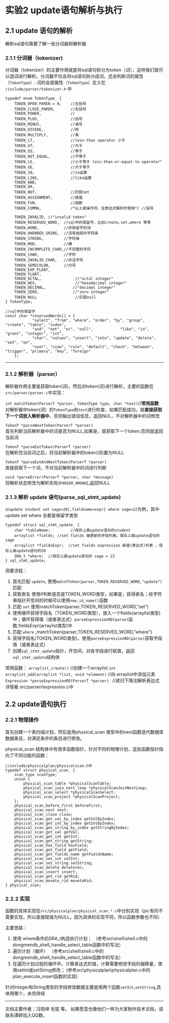 # 实验2 update语句解析与执行

## 2.1 update 语句的解析

解析sql语句需要了解一些分词器和解析器
### 2.1.1 分词器（tokenizer)
分词器（tokenizer）的主要作用就是将sql语句拆分为token（词），这样我们就可以逐词进行解析。分词器不仅会将sql语句拆分成词，还会判断词的属性（`TokenType`）: 
词的全部属性（`TokenType`）定义在 `/include/parser/tokenizer.h` 中  
```
typedef enum TokenType_ {
    TOKEN_OPEN_PAREN = 0,    //左括号
    TOKEN_CLOSE_PAREN,       //右括号
    TOKEN_POWER,             //
    TOKEN_PLUS,              //加号
    TOKEN_MINUS,             //减号
    TOKEN_DIVIDE,            //除
    TOKEN_MULTIPLY,          //乘
    TOKEN_LT,                //less-than operator 小于
    TOKEN_GT,                //大于
    TOKEN_EQ,                //等于
    TOKEN_NOT_EQUAL,         //不等于
    TOKEN_LE,                //小于等于 less-than-or-equal-to operator"
    TOKEN_GE,                //大于等于
    TOKEN_IN,                //in运算
    TOKEN_LIKE,              //like运算
    TOKEN_AND,
    TOKEN_OR,
    TOKEN_NOT,               //匹配not
    TOKEN_ASSIGNMENT,        //赋值
    TOKEN_FUN,               //函数
    TOKEN_COMMA,             /*以上是操作符，在表达式解析时使用*/ //逗号

    TOKEN_INVALID, //"invalid token"
    TOKEN_RESERVED_WORD,  //sql中的保留字，比如create,set,where 等等
    TOKEN_WORD,           //非保留字的词
    TOKEN_UNENDED_SRING,  //没有结尾的字符串
    TOKEN_STRING,         //字符串
    TOKEN_MOD,            //模
    TOKEN_INCOMPLETE_CHAR,//不完整的字符
    TOKEN_CHAR,           //字符
    TOKEN_INVALID_CHAR,   //非法字符
    TOKEN_SEMICOLON,      //分号
    TOKEN_EXP_FLOAT,
    TOKEN_FLOAT,
    TOKEN_OCTAL,               //"octal integer"
    TOKEN_HEX,                 //"hexadecimal integer"
    TOKEN_DECIMAL,            //"decimal integer"
    TOKEN_ZERO,               //"zero integer"
    TOKEN_NULL                 //匹配null
} TokenType;
```

```
//sql中的保留字
const char *reservedWords[] = {
            "select", "from", "where", "order", "by", "group", "create", "table", "index",
            "and", "not", "or", "null",            "like", "in", "grant", "integer", "int",
            "char", "values", "insert", "into", "update", "delete", "set", "on",
            "user", "view", "rule", "default", "check", "between", "trigger", "primary", "key", "foreign"
    };
```

---------------------------------------
### 2.1.2 解析器（parser）
解析器作用主要是获取token(词)，然后对token(词)进行解析，主要的函数在`src/parser/parser.c`中实现：  


`int matchToken(ParserT *parser, TokenType type, char *text)`//**常用函数**
对解析器中token(词）的`TokenType`和`text`进行检查，如果匹配成功，就**直接获取下一个词放入解析器中**，否则输出错误信息，返回NUL，不对解析器中的词修改    

`TokenT *parseNextToken(ParserT *parser)`   
首先判断当前解析器中的词是否为NULL,如果是，就获取下一个token;否则就返回当前词   

`TokenT *parseEatToken(ParserT *parser)`  
在解析完当前词之后，将当前解析器中的token(词)置为NULL   

`TokenT *parseEatAndNextToken(ParserT *parser)`  
直接获取下一个词，不对当前解析器中的词进行判断    

`void *parseError(ParserT *parser, char *message)`  
将解析状态修改为解析失败(`PARSER_WRONG`),返回NULL   



### 2.1.3 解析 update 语句(parse_sql_stmt_update)
`以update student set sage=20[,fieldname=expr] where sage=22`为例，其中update set where 全都是保留字类型
```
typedef struct sql_stmt_update_ {
    char *tableName;         //保存上面update语句的student
    arraylist *fields; //set fields 被更新的字段列表。保存上面update语句的sage
    arraylist *fieldsExpr;  //set fields expression 新值(表达式)列表 。保存上面update语句的20
    SRA_t *where;  //保存上面update语句的 sage = 22
} sql_stmt_update;
```

简要流程：
1. 首先匹配 `update`, 使用`matchToken(parser,TOKEN_RESERVED_WORD,"update")`匹配
2. 获取表名 使用if判断是否是TOKEN_WORD类型，如果是，获得表名；给字符串指针开空间的时候可以使用`new_id_name()`函数
3. 匹配 `set` 使用matchToken(parser,TOKEN_RESERVED_WORD,"set")
4. 使用循环获得字段名（TOKEN_WORD类型），放入一个fields(arraylist类型)中；循环获得值（或者表达式）`parseExpressionRD(parse)`函数,fieldsExpr(arraylist类型)中 
5. 匹配 `where` ,matchToken(parser,TOKEN_RESERVED_WORD,"where")
6. 获得字段名(TOKEN_WORD类型)，使用`parseExpressionRD(parse)`获取字段值（或者表达式）
7. 创建`sql_stmt_update`指针，开空间，对各字段进行赋值，返回`sql_stmt_update`结构体 


常用函数：
`arraylist_create()` //创建一个arraylist
`int arraylist_add(arraylist *list, void *element)` //向 arraylist中添加元素
`Expression *parseExpressionRD(ParserT *parser) ` //递归下降法解析表达式 详情看 src/parser/expression.c中




## 2.2 update语句执行

### 2.2.1 物理操作
首先创建一个表扫描计划，然后是用physical_scan 类型中的next函数迭代数据库数据条目，对满足条件的条目进行修改。   


physical_scan 结构体中有很多函数指针，针对不同的物理计划，这些函数指针指向了不同功能的函数： 
```
//include/physicalplan/physicalscan.h中
typedef struct physical_scan_ {
    scan_type scanType;
    union {
        physical_scan_table *physicalScanTable;
        physical_scan_join_nest_loop *physicalScanJoinNestLoop;
        physical_scan_select *physicalScanSelect;
        physical_scan_project *physicalScanProject;
    };
    physical_scan_before_first beforeFirst;
    physical_scan_next next;
    physical_scan_close close;
    physical_scan_get_val_by_index getValByIndex;
    physical_scan_get_int_by_index getIntByIndex;
    physical_scan_get_string_by_index getStringByIndex;
    physical_scan_get_val getVal;
    physical_scan_get_int getInt;
    physical_scan_get_string getString;
    physical_scan_has_field hasField;
    physical_scan_get_field getField;
    physical_scan_get_fields_name getFieldsName;
    physical_scan_set_int setInt;
    physical_scan_set_string setString;
    physical_scan_delete deleterec;
    physical_scan_insert insert;
    physical_scan_get_rid getRid;
    physical_scan_moveto_rid movetoRid;
} physical_scan;
```
### 2.2.2 实现
函数的具体实现在`src/physicalplan/physical_scan_*.c`中分别实现（ps:有的不需要实现，所以直接赋值为NULL。因为具体的实现不同，所以函数参数也不同）  

主要思路：
1. 使用 where条件的SRA_t构造执行计划；
（参考src\shell\shell.c中的dongmendb_shell_handle_select_table函数中的写法）
2. 遍历计划（循环）
（参考src\shell\shell.c中的dongmendb_shell_handle_select_table函数中的写法）
3. 在遍历计划过程的循环中，计算表达式的值，计算需要修改字段的偏移量，使用setInt或setString修改；
(参考src\physicalplan\physicalplan.c中的plan_execute_insert函数的实现)


针对Integer和String类型的字段修改数据主要是用两个函数`setInt`,`setString`,具体用哪个，未完待续


---------------------------------------
文档主要作者：冯晓坤 毛锟 等。 如果愿意也像他们一样为大家制作技术文档，请联系谭婷加入QQ群。